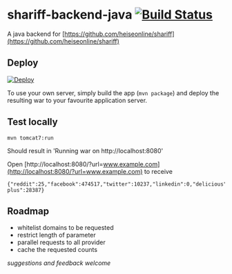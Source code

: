 # shariff-backend-java [![Build Status](https://travis-ci.org/headissue/shariff-backend-java.svg?branch=master)](https://travis-ci.org/headissue/shariff-backend-java)

A java backend for [https://github.com/heiseonline/shariff](https://github.com/heiseonline/shariff)

## Deploy

[![Deploy](https://www.herokucdn.com/deploy/button.svg)](https://heroku.com/deploy)

To use your own server, simply build the app (`mvn package`) and deploy the resulting war to your favourite application server.

## Test locally

    mvn tomcat7:run

Should result in 'Running war on http://localhost:8080'

Open [http://localhost:8080/?url=www.example.com](http://localhost:8080/?url=www.example.com) to receive

    {"reddit":25,"facebook":474517,"twitter":10237,"linkedin":0,"delicious":0,"stumbleupon":5882,"pinterest":1,"google-plus":28387}

## Roadmap

* whitelist domains to be requested
* restrict length of parameter
* parallel requests to all provider
* cache the requested counts


*suggestions and feedback welcome*
